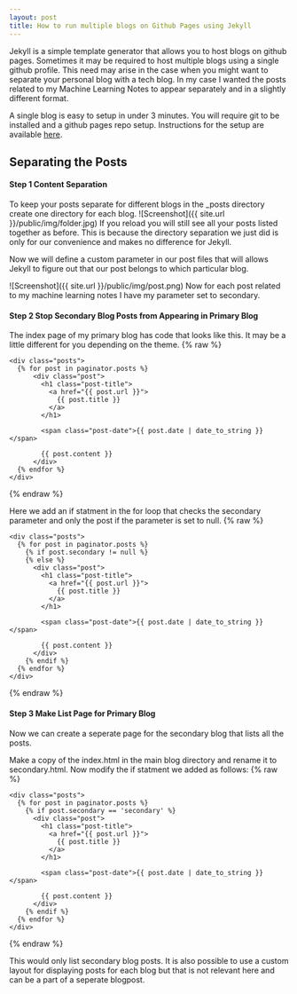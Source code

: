 ```yaml
---
layout: post
title: How to run multiple blogs on Github Pages using Jekyll
---
```


Jekyll is a simple template generator that allows you to host blogs on github pages. Sometimes it may be required to host multiple blogs using a single github profile. This need may arise in the case when you might want to separate your personal blog with a tech blog. In my case I wanted the posts related to my Machine Learning Notes to appear separately and in a slightly different format. 

A single blog is easy to setup in under 3 minutes. You will require git to be installed and a github pages repo setup. Instructions for the setup are available [here](https://github.com/barryclark/jekyll-now).

## Separating the Posts

#### Step 1 Content Separation
To keep your posts separate for different blogs in the _posts directory create one directory for each blog. 
![Screenshot]({{ site.url }}/public/img/folder.jpg)
If you reload you will still see all your posts listed together as before. This is because the directory separation we just did is only for our convenience and makes no difference for Jekyll.

Now we will define a custom parameter in our post files that will allows Jekyll to figure out that our post belongs to which particular blog.

![Screenshot]({{ site.url }}/public/img/post.png)
Now for each post related to my machine learning notes I have my parameter set to secondary.

#### Step 2 Stop Secondary Blog Posts from Appearing in Primary Blog

The index page of my primary blog has code that looks like this. It may be a little different for you depending on the theme.
{% raw  %}

    <div class="posts">
      {% for post in paginator.posts %}
          <div class="post">
            <h1 class="post-title">
              <a href="{{ post.url }}">
                {{ post.title }}
              </a>
            </h1>    

            <span class="post-date">{{ post.date | date_to_string }}</span>    

            {{ post.content }}
          </div>
      {% endfor %}
    </div>
 {% endraw %}

Here we add an if statment in the for loop that checks the secondary parameter and only the post if the parameter is set to null.
{% raw %}

    <div class="posts">
      {% for post in paginator.posts %}
        {% if post.secondary != null %}
        {% else %}
          <div class="post">
            <h1 class="post-title">
              <a href="{{ post.url }}">
                {{ post.title }}
              </a>
            </h1>    

            <span class="post-date">{{ post.date | date_to_string }}</span>    

            {{ post.content }}
          </div>
        {% endif %}
      {% endfor %}
    </div>
{% endraw %}

#### Step 3 Make List Page for Primary Blog

Now we can create a seperate page for the secondary blog that lists all the posts.

Make a copy of the index.html in the main blog directory and rename it to secondary.html.  Now modify the if statment we added as follows:
{% raw %}

    <div class="posts">
      {% for post in paginator.posts %}
        {% if post.secondary == 'secondary' %}
          <div class="post">
            <h1 class="post-title">
              <a href="{{ post.url }}">
                {{ post.title }}
              </a>
            </h1>    

            <span class="post-date">{{ post.date | date_to_string }}</span>    

            {{ post.content }}
          </div>
        {% endif %}
      {% endfor %}
    </div>
{% endraw %}

This would only list secondary blog posts. It is also possible to use a custom layout for displaying posts for each blog but that is not relevant here and can be a part of a seperate blogpost.

